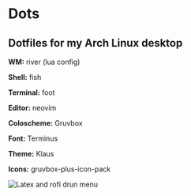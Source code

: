 # Dots
## Dotfiles for my Arch Linux desktop

**WM:** river (lua config)

**Shell:** fish

**Terminal:** foot

**Editor:** neovim

**Coloscheme:** Gruvbox

**Font:** Terminus

**Theme:** Klaus

**Icons:** gruvbox-plus-icon-pack

![Latex and rofi drun menu](z/ims/dots/latex_and_rofi.png)
